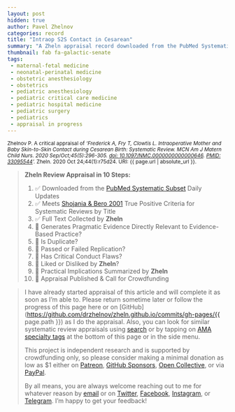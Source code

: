 ```yaml
---
layout: post
hidden: true
author: Pavel Zhelnov
categories: record
title: "Intraop S2S Contact in Cesarean"
summary: "A Zheln appraisal record downloaded from the PubMed Systematic Subset daily updates."
thumbnail: fab fa-galactic-senate
tags:
 - maternal-fetal medicine
 - neonatal-perinatal medicine
 - obstetric anesthesiology
 - obstetrics
 - pediatric anesthesiology
 - pediatric critical care medicine
 - pediatric hospital medicine
 - pediatric surgery
 - pediatrics
 - appraisal in progress
---
```


<small id="citation">Zhelnov P. A critical appraisal of _‘Frederick A, Fry T, Clowtis L. Intraoperative Mother and Baby Skin-to-Skin Contact during Cesarean Birth: Systematic Review. MCN Am J Matern Child Nurs. 2020 Sep/Oct;45(5):296-305. [doi: 10.1097/NMC.0000000000000646](https://doi.org/10.1097/NMC.0000000000000646). [PMID: 33095544](https://pubmed.gov/33095544)’._ Zheln. 2020 Oct 24;44(1):r75d24. URI: {{ page.url | absolute_url }}.</small>

> **Zheln Review Appraisal in 10 Steps:**
>
> 1. ✅ Downloaded from the [PubMed Systematic Subset](https://github.com/p1m-ortho/qs-global-ortho-search-queries/blob/global-sr-query/README.md) Daily Updates
> 2. ✅ Meets [Shojania & Bero 2001](https://www.researchgate.net/publication/11820967_Taking_Advantage_of_the_Explosion_of_Systematic_Reviews_An_Efficient_MEDLINE_Search_Strategy) True Positive Criteria for Systematic Reviews by Title
> 3. ✅ Full Text Collected by **Zheln**
> 4. 🔄 Generates Pragmatic Evidence Directly Relevant to Evidence-Based Practice?
> 5. 🔄 Is Duplicate?
> 6. 🔄 Passed or Failed Replication?
> 7. 🔄 Has Critical Conduct Flaws?
> 8. 🔄 Liked or Disliked by **Zheln**?
> 9. 🔄 Practical Implications Summarized by **Zheln**
> 10. 🔄 Appraisal Published & Call for Crowdfunding

> I have already started appraisal of this article and will complete it as soon as I’m able to. Please return sometime later or follow the progress of this page here or on [GitHub](https://github.com/drzhelnov/zheln.github.io/commits/gh-pages/{{ page.path }}) as I do the appraisal. Also, you can look for similar systematic review appraisals using [search](/search/) or by tapping on [AMA specialty tags](/browse/) at the bottom of this page or in the side menu.
>
> This project is independent research and is supported by crowdfunding only, so please consider making a minimal donation as low as $1 either on [Patreon](https://patreon.com/zheln), [GitHub Sponsors](https://github.com/sponsors/drzhelnov), [Open Collective](https://opencollective.com/zheln), or via [PayPal](https://paypal.me/pjelnov).
>
> By all means, you are always welcome reaching out to me for whatever reason by [email](mailto:pavel@zheln.com) or on [Twitter](https://twitter.com/drzhelnov), [Facebook](https://facebook.com/drzhelnov), [Instagram](https://instagram.com/igzheln), or [Telegram](https://t.me/drzhelnov). I’m happy to get your feedback!

